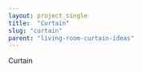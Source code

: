 ```yaml
---
layout: project_single
title:  "Curtain"
slug: "curtain"
parent: "living-room-curtain-ideas"
---
```

Curtain